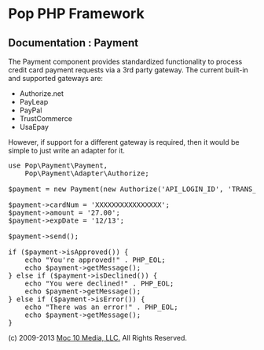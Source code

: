 Pop PHP Framework
=================

Documentation : Payment
-----------------------

The Payment component provides standardized functionality to process credit card payment requests via a 3rd party gateway.  The current built-in and supported gateways are:

* Authorize.net
* PayLeap
* PayPal
* TrustCommerce
* UsaEpay

However, if support for a different gateway is required, then it would be simple to just write an adapter for it.

<pre>
use Pop\Payment\Payment,
    Pop\Payment\Adapter\Authorize;

$payment = new Payment(new Authorize('API_LOGIN_ID', 'TRANS_KEY', Payment::TEST));

$payment->cardNum = 'XXXXXXXXXXXXXXXX';
$payment->amount = '27.00';
$payment->expDate = '12/13';

$payment->send();

if ($payment->isApproved()) {
    echo "You're approved!" . PHP_EOL;
    echo $payment->getMessage();
} else if ($payment->isDeclined()) {
    echo "You were declined!" . PHP_EOL;
    echo $payment->getMessage();
} else if ($payment->isError()) {
    echo "There was an error!" . PHP_EOL;
    echo $payment->getMessage();
}
</pre>

(c) 2009-2013 [Moc 10 Media, LLC.](http://www.moc10media.com) All Rights Reserved.
